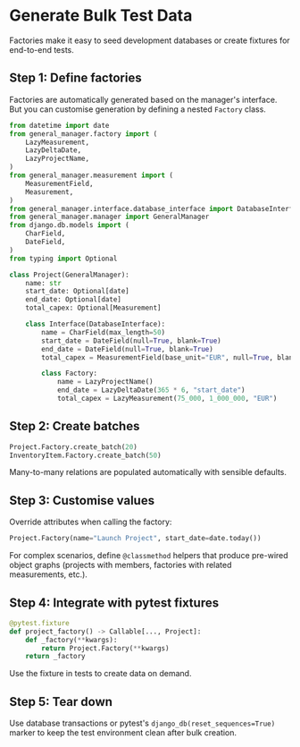 # Generate Bulk Test Data

Factories make it easy to seed development databases or create fixtures for end-to-end tests.

## Step 1: Define factories
Factories are automatically generated based on the manager's interface. But you can customise generation by defining a nested `Factory` class.

```python
from datetime import date
from general_manager.factory import (
    LazyMeasurement,
    LazyDeltaDate,
    LazyProjectName,
)
from general_manager.measurement import (
    MeasurementField,
    Measurement,
)
from general_manager.interface.database_interface import DatabaseInterface
from general_manager.manager import GeneralManager
from django.db.models import (
    CharField,
    DateField,
)
from typing import Optional

class Project(GeneralManager):
    name: str
    start_date: Optional[date]
    end_date: Optional[date]
    total_capex: Optional[Measurement]

    class Interface(DatabaseInterface):
        name = CharField(max_length=50)
        start_date = DateField(null=True, blank=True)
        end_date = DateField(null=True, blank=True)
        total_capex = MeasurementField(base_unit="EUR", null=True, blank=True)

        class Factory:
            name = LazyProjectName()
            end_date = LazyDeltaDate(365 * 6, "start_date")
            total_capex = LazyMeasurement(75_000, 1_000_000, "EUR")
```

## Step 2: Create batches

```python
Project.Factory.create_batch(20)
InventoryItem.Factory.create_batch(50)
```

Many-to-many relations are populated automatically with sensible defaults.

## Step 3: Customise values

Override attributes when calling the factory:

```python
Project.Factory(name="Launch Project", start_date=date.today())
```

For complex scenarios, define `@classmethod` helpers that produce pre-wired object graphs (projects with members, factories with related measurements, etc.).

## Step 4: Integrate with pytest fixtures

```python
@pytest.fixture
def project_factory() -> Callable[..., Project]:
    def _factory(**kwargs):
        return Project.Factory(**kwargs)
    return _factory
```

Use the fixture in tests to create data on demand.

## Step 5: Tear down

Use database transactions or pytest's `django_db(reset_sequences=True)` marker to keep the test environment clean after bulk creation.
